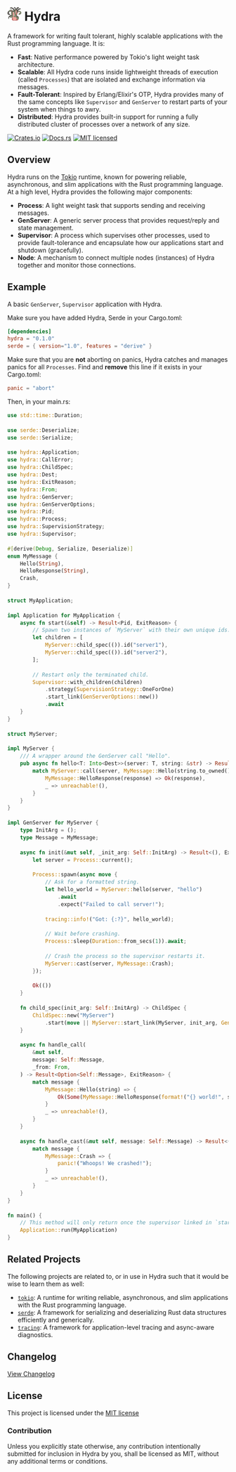 # <img src=".github/hydra.png" width="32" height="32"> Hydra
 
A framework for writing fault tolerant, highly scalable applications with the Rust programming language. It is:

- **Fast**: Native performance powered by Tokio's light weight task architecture.
- **Scalable**: All Hydra code runs inside lightweight threads of execution (called `Processes`) that are isolated and exchange information via messages.
- **Fault-Tolerant**: Inspired by Erlang/Elixir's OTP, Hydra provides many of the same concepts like `Supervisor` and `GenServer` to restart parts of your system when things to awry.
- **Distributed**: Hydra provides built-in support for running a fully distributed cluster of processes over a network of any size.

[![Crates.io][crates-badge]][crates-url]
[![Docs.rs][docs-badge]][docs-url]
[![MIT licensed][mit-badge]][mit-url]

[crates-badge]: https://img.shields.io/crates/v/hydra.svg
[crates-url]: https://crates.io/crates/hydra
[docs-badge]: https://img.shields.io/docsrs/hydra/latest
[docs-url]: https://docs.rs/hydra
[mit-badge]: https://img.shields.io/badge/license-MIT-blue.svg
[mit-url]: https://github.com/dtzxporter/hydra/blob/main/LICENSE

## Overview
Hydra runs on the [Tokio](https://github.com/tokio-rs/tokio) runtime, known for powering reliable, asynchronous, and slim applications with the Rust programming language. At a high level, Hydra provides the following major components:

- **Process**: A light weight task that supports sending and receiving messages.
- **GenServer**: A generic server process that provides request/reply and state management.
- **Supervisor**: A process which supervises other processes, used to provide fault-tolerance and encapsulate how our applications start and shutdown (gracefully).
- **Node**: A mechanism to connect multiple nodes (instances) of Hydra together and monitor those connections.

## Example
A basic `GenServer`, `Supervisor` application with Hydra.

Make sure you have added Hydra, Serde in your Cargo.toml:
```toml
[dependencies]
hydra = "0.1.0"
serde = { version="1.0", features = "derive" }
```

Make sure that you are **not** aborting on panics, Hydra catches and manages panics for all `Processes`. Find and **remove** this line if it exists in your Cargo.toml:
```toml
panic = "abort"
```

Then, in your main.rs:
```rust
use std::time::Duration;

use serde::Deserialize;
use serde::Serialize;

use hydra::Application;
use hydra::CallError;
use hydra::ChildSpec;
use hydra::Dest;
use hydra::ExitReason;
use hydra::From;
use hydra::GenServer;
use hydra::GenServerOptions;
use hydra::Pid;
use hydra::Process;
use hydra::SupervisionStrategy;
use hydra::Supervisor;

#[derive(Debug, Serialize, Deserialize)]
enum MyMessage {
    Hello(String),
    HelloResponse(String),
    Crash,
}

struct MyApplication;

impl Application for MyApplication {
    async fn start(&self) -> Result<Pid, ExitReason> {
        // Spawn two instances of `MyServer` with their own unique ids.
        let children = [
            MyServer::child_spec(()).id("server1"),
            MyServer::child_spec(()).id("server2"),
        ];

        // Restart only the terminated child.
        Supervisor::with_children(children)
            .strategy(SupervisionStrategy::OneForOne)
            .start_link(GenServerOptions::new())
            .await
    }
}

struct MyServer;

impl MyServer {
    /// A wrapper around the GenServer call "Hello".
    pub async fn hello<T: Into<Dest>>(server: T, string: &str) -> Result<String, CallError> {
        match MyServer::call(server, MyMessage::Hello(string.to_owned()), None).await? {
            MyMessage::HelloResponse(response) => Ok(response),
            _ => unreachable!(),
        }
    }
}

impl GenServer for MyServer {
    type InitArg = ();
    type Message = MyMessage;

    async fn init(&mut self, _init_arg: Self::InitArg) -> Result<(), ExitReason> {
        let server = Process::current();

        Process::spawn(async move {
            // Ask for a formatted string.
            let hello_world = MyServer::hello(server, "hello")
                .await
                .expect("Failed to call server!");

            tracing::info!("Got: {:?}", hello_world);

            // Wait before crashing.
            Process::sleep(Duration::from_secs(1)).await;

            // Crash the process so the supervisor restarts it.
            MyServer::cast(server, MyMessage::Crash);
        });

        Ok(())
    }

    fn child_spec(init_arg: Self::InitArg) -> ChildSpec {
        ChildSpec::new("MyServer")
            .start(move || MyServer::start_link(MyServer, init_arg, GenServerOptions::new()))
    }

    async fn handle_call(
        &mut self,
        message: Self::Message,
        _from: From,
    ) -> Result<Option<Self::Message>, ExitReason> {
        match message {
            MyMessage::Hello(string) => {
                Ok(Some(MyMessage::HelloResponse(format!("{} world!", string))))
            }
            _ => unreachable!(),
        }
    }

    async fn handle_cast(&mut self, message: Self::Message) -> Result<(), ExitReason> {
        match message {
            MyMessage::Crash => {
                panic!("Whoops! We crashed!");
            }
            _ => unreachable!(),
        }
    }
}

fn main() {
    // This method will only return once the supervisor linked in `start` has terminated.
    Application::run(MyApplication)
}
```

## Related Projects
The following projects are related to, or in use in Hydra such that it would be wise to learn them as well:

* [`tokio`]: A runtime for writing reliable, asynchronous, and slim applications with the Rust programming language.
* [`serde`]: A framework for serializing and deserializing Rust data structures efficiently and generically.
* [`tracing`]: A framework for application-level tracing and async-aware diagnostics.

[`tokio`]: https://github.com/tokio-rs/tokio
[`serde`]: https://github.com/serde-rs/serde
[`tracing`]: https://github.com/tokio-rs/tracing

## Changelog
[View Changelog](https://github.com/dtzxporter/hydra/blob/main/CHANGELOG.md)

## License
This project is licensed under the [MIT license](https://github.com/dtzxporter/hydra/blob/main/LICENSE)

### Contribution
Unless you explicitly state otherwise, any contribution intentionally submitted for inclusion in Hydra by you, shall be licensed as MIT, without any additional terms or conditions.